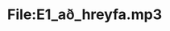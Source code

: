 ---
title: File:E1_að_hreyfa.mp3
recording of: að hreyfa
reading speed: slow
speaker: E
license: CC0
---